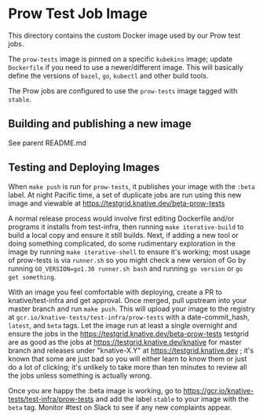 # Prow Test Job Image

This directory contains the custom Docker image used by our Prow test jobs.

The `prow-tests` image is pinned on a specific `kubekins` image; update
`Dockerfile` if you need to use a newer/different image. This will basically
define the versions of `bazel`, `go`, `kubectl` and other build tools.

The Prow jobs are configured to use the `prow-tests` image tagged with `stable`.

## Building and publishing a new image

See parent README.md

## Testing and Deploying Images

When `make push` is run for `prow-tests`, it publishes your image with the
`:beta` label. At night Pacific time, a set of duplicate jobs are run using this
new image and viewable at https://testgrid.knative.dev/beta-prow-tests

A normal release process would involve first editing Dockerfile and/or programs
it installs from test-infra, then running `make iterative-build` to build a
local copy and ensure it still builds. Next, if adding a new tool or doing
something complicated, do some rudimentary exploration in the image by running
`make iterative-shell` to ensure it's working; most usage of prow-tests is via
`runner.sh` so you might check a new version of Go by running
`GO_VERSION=go1.30 runner.sh bash` and running `go version` or
`go get something`.

With an image you feel comfortable with deploying, create a PR to
knative/test-infra and get approval. Once merged, pull upstream into your master
branch and run `make push`. This will upload your image to the registry at
`gcr.io/knative-tests/test-infra/prow-tests` with a date-commit_hash, `latest`,
and `beta` tags. Let the image run at least a single overnight and ensure the
jobs in the https://testgrid.knative.dev/beta-prow-tests testgrid are as good as
the jobs at https://testgrid.knative.dev/knative for master branch and releases
under "knative-X.Y" at https://testgrid.knative.dev ; it's known that some are
just bad so you will either learn to know them or just do a lot of clicking;
it's unlikely to take more than ten minutes to review all the jobs unless
something is actually wrong.

Once you are happy the :beta image is working, go to
https://gcr.io/knative-tests/test-infra/prow-tests and add the label `stable` to
your image with the `beta` tag. Monitor #test on Slack to see if any new
complaints appear.
